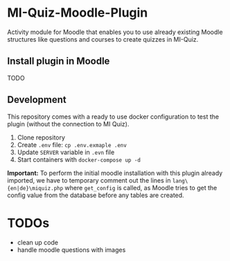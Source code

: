 # MI-Quiz-Moodle-Plugin
Activity module for Moodle that enables you to use already existing Moodle 
structures like questions and courses to create quizzes in MI-Quiz.

## Install plugin in Moodle
TODO

## Development

This repository comes with a ready to use docker configuration to test the plugin (without the connection to MI Quiz).
1. Clone repository
2. Create `.env` file: `cp .env.exmaple .env`
3. Update `SERVER` variable in `.evn` file
4. Start containers with `docker-compose up -d`

**Important:** To perform the initial moodle installation with this plugin already imported, we
have to temporary comment out the lines in `lang\{en|de}\miquiz.php` where `get_config` is called,
as Moodle tries to get the config value from the database before any tables are created.


# TODOs
- clean up code
- handle moodle questions with images
